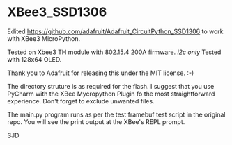 # XBee3_SSD1306

Edited https://github.com/adafruit/Adafruit_CircuitPython_SSD1306 to work with XBee3 MicroPython.  

Tested on Xbee3 TH module with 802.15.4 200A firmware. _i2c only_  Tested with 128x64 OLED.

Thank you to Adafruit for releasing this under the MIT license.  :-)

The directory struture is as required for the flash. I suggest that you use PyCharm with the XBee Mycropython Plugin fo the most straightforward experience. Don't forget to exclude unwanted files.

The main.py program runs as per the test framebuf test script in the original repo. 
You will see the print output at the XBee's REPL prompt.

SJD

